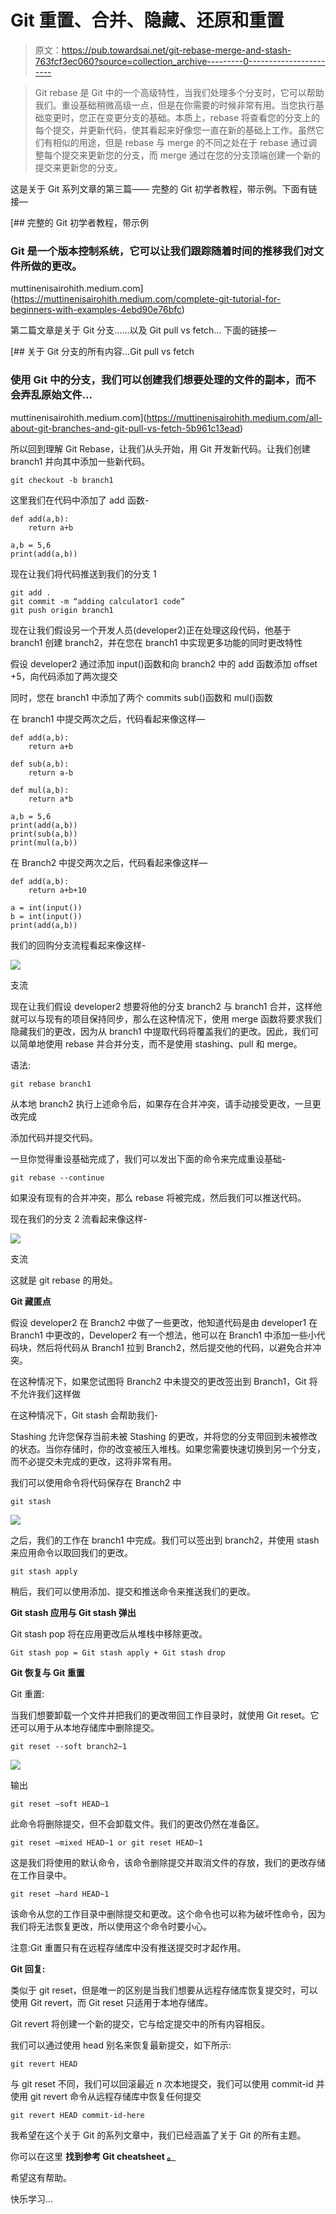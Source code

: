# Git 重置、合并、隐藏、还原和重置

> 原文：<https://pub.towardsai.net/git-rebase-merge-and-stash-763fcf3ec060?source=collection_archive---------0----------------------->

> Git rebase 是 Git 中的一个高级特性，当我们处理多个分支时，它可以帮助我们。重设基础稍微高级一点，但是在你需要的时候非常有用。当您执行基础变更时，您正在变更分支的基础。本质上，rebase 将查看您的分支上的每个提交，并更新代码，使其看起来好像您一直在新的基础上工作。虽然它们有相似的用途，但是 rebase 与 merge 的不同之处在于 rebase 通过调整每个提交来更新您的分支，而 merge 通过在您的分支顶端创建一个新的提交来更新您的分支。

这是关于 Git 系列文章的第三篇——
完整的 Git 初学者教程，带示例。下面有链接—

[](https://muttinenisairohith.medium.com/complete-git-tutorial-for-beginners-with-examples-4ebd90e76bfc) [## 完整的 Git 初学者教程，带示例

### Git 是一个版本控制系统，它可以让我们跟踪随着时间的推移我们对文件所做的更改。

muttinenisairohith.medium.com](https://muttinenisairohith.medium.com/complete-git-tutorial-for-beginners-with-examples-4ebd90e76bfc) 

第二篇文章是关于 Git 分支……以及 Git pull vs fetch…
下面的链接—

[](https://muttinenisairohith.medium.com/all-about-git-branches-and-git-pull-vs-fetch-5b961c13ead) [## 关于 Git 分支的所有内容...Git pull vs fetch

### 使用 Git 中的分支，我们可以创建我们想要处理的文件的副本，而不会弄乱原始文件…

muttinenisairohith.medium.com](https://muttinenisairohith.medium.com/all-about-git-branches-and-git-pull-vs-fetch-5b961c13ead) 

所以回到理解 Git Rebase，让我们从头开始，用 Git 开发新代码。让我们创建 branch1 并向其中添加一些新代码。

```
git checkout -b branch1
```

这里我们在代码中添加了 add 函数-

```
def add(a,b):
    return a+b

a,b = 5,6
print(add(a,b))
```

现在让我们将代码推送到我们的分支 1

```
git add .
git commit -m “adding calculator1 code”
git push origin branch1
```

现在让我们假设另一个开发人员(developer2)正在处理这段代码，他基于 branch1 创建 branch2，并在您在 branch1 中实现更多功能的同时更改特性

假设 developer2 通过添加 input()函数和向 branch2 中的 add 函数添加 offset +5，向代码添加了两次提交

同时，您在 branch1 中添加了两个 commits sub()函数和 mul()函数

在 branch1 中提交两次之后，代码看起来像这样—

```
def add(a,b):
    return a+b

def sub(a,b):
    return a-b

def mul(a,b):
    return a*b

a,b = 5,6
print(add(a,b))
print(sub(a,b))
print(mul(a,b))
```

在 Branch2 中提交两次之后，代码看起来像这样—

```
def add(a,b):
    return a+b+10

a = int(input())
b = int(input())
print(add(a,b))
```

我们的回购分支流程看起来像这样-

![](img/8600b7533e1bce545c49f18b8a987db2.png)

支流

现在让我们假设 developer2 想要将他的分支 branch2 与 branch1 合并，这样他就可以与现有的项目保持同步，那么在这种情况下，使用 merge 函数将要求我们隐藏我们的更改，因为从 branch1 中提取代码将覆盖我们的更改。因此，我们可以简单地使用 rebase 并合并分支，而不是使用 stashing、pull 和 merge。

语法:

```
git rebase branch1
```

从本地 branch2 执行上述命令后，如果存在合并冲突，请手动接受更改，一旦更改完成

添加代码并提交代码。

一旦你觉得重设基础完成了，我们可以发出下面的命令来完成重设基础-

```
git rebase --continue
```

如果没有现有的合并冲突，那么 rebase 将被完成，然后我们可以推送代码。

现在我们的分支 2 流看起来像这样-

![](img/a4efd40ec71767e79af1b4c6c9be992f.png)

支流

这就是 git rebase 的用处。

**Git 藏匿点**

假设 developer2 在 Branch2 中做了一些更改，他知道代码是由 developer1 在 Branch1 中更改的，Developer2 有一个想法，他可以在 Branch1 中添加一些小代码块，然后将代码从 Branch1 拉到 Branch2，然后提交他的代码，以避免合并冲突。

在这种情况下，如果您试图将 Branch2 中未提交的更改签出到 Branch1，Git 将不允许我们这样做

在这种情况下，Git stash 会帮助我们-

Stashing 允许您保存当前未被 Stashing 的更改，并将您的分支带回到未被修改的状态。当你存储时，你的改变被压入堆栈。如果您需要快速切换到另一个分支，而不必提交未完成的更改，这将非常有用。

我们可以使用命令将代码保存在 Branch2 中

```
git stash
```

![](img/1924c9ca46fe0077d41e950b93a72933.png)

之后，我们的工作在 branch1 中完成。我们可以签出到 branch2，并使用 stash 来应用命令以取回我们的更改。

```
git stash apply
```

稍后，我们可以使用添加、提交和推送命令来推送我们的更改。

**Git stash 应用与 Git stash 弹出**

Git stash pop 将在应用更改后从堆栈中移除更改。

```
Git stash pop = Git stash apply + Git stash drop
```

**Git 恢复与 Git 重置**

Git 重置:

当我们想要卸载一个文件并把我们的更改带回工作目录时，就使用 Git reset。它还可以用于从本地存储库中删除提交。

```
git reset --soft branch2~1
```

![](img/fcd766c28f1434e69d5175caf0fa48fd.png)

输出

```
git reset –soft HEAD~1
```

此命令将删除提交，但不会卸载文件。我们的更改仍然在准备区。

```
git reset –mixed HEAD~1 or git reset HEAD~1
```

这是我们将使用的默认命令，该命令删除提交并取消文件的存放，我们的更改存储在工作目录中。

```
git reset –hard HEAD~1
```

该命令从您的工作目录中删除提交和更改。这个命令也可以称为破坏性命令，因为我们将无法恢复更改，所以使用这个命令时要小心。

注意:Git 重置只有在远程存储库中没有推送提交时才起作用。

**Git 回复:**

类似于 git reset，但是唯一的区别是当我们想要从远程存储库恢复提交时，可以使用 Git revert，而 Git reset 只适用于本地存储库。

Git revert 将创建一个新的提交，它与给定提交中的所有内容相反。

我们可以通过使用 head 别名来恢复最新提交，如下所示:

```
git revert HEAD
```

与 git reset 不同，我们可以回滚最近 n 次本地提交，我们可以使用 commit-id 并使用 git revert 命令从远程存储库中恢复任何提交

```
git revert HEAD commit-id-here
```

我希望在这个关于 Git 的系列文章中，我们已经涵盖了关于 Git 的所有主题。

你可以在这里 **找到参考 Git cheatsheet [**。**](https://www.freecodecamp.org/news/git-cheat-sheet/)**

希望这有帮助。

快乐学习…
